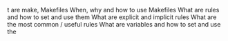 t are make, Makefiles
When, why and how to use Makefiles
What are rules and how to set and use them
What are explicit and implicit rules
What are the most common / useful rules
What are variables and how to set and use the
